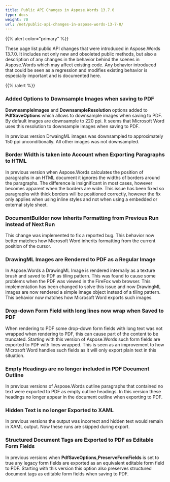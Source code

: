 ```yaml
---
title: Public API Changes in Aspose.Words 13.7.0
type: docs
weight: 70
url: /net/public-api-changes-in-aspose-words-13-7-0/
---
```


{{% alert color="primary" %}} 

These page list public API changes that were introduced in Aspose.Words 13.7.0. It includes not only new and obsoleted public methods, but also a description of any changes in the behavior behind the scenes in Aspose.Words which may affect existing code. Any behavior introduced that could be seen as a regression and modifies existing behavior is especially important and is documented here.

{{% /alert %}} 

### **Added Options to Downsample Images when saving to PDF**

**DownsampleImages** and **DownsampleResolution** options added to **PdfSaveOptions** which allows to downsample images when saving to PDF. By default images are downsample to 220 ppi. It seems that Microsoft Word uses this resolution to downsample images when saving to PDF.

In previous version DrwaingML images was downsampled to approximately 150 ppi unconditionally. All other images was not downsampled.

### **Border Width is taken into Account when Exporting Paragraphs to HTML**

In previous version when Aspose.Words calculates the position of paragraphs in an HTML document it ignores the widths of borders around the paragraphs. The difference is insignificant in most cases, however becomes apparent when the borders are wide. This issue has been fixed so paragraphs with thick borders will be positioned correctly, however the fix only applies when using inline styles and not when using a embedded or external style sheet.

### **DocumentBuilder now Inherits Formatting from Previous Run instead of Next Run**

This change was implemented to fix a reported bug. This behavior now better matches how Microsoft Word inherits formatting from the current position of the cursor.

### **DrawingML Images are Rendered to PDF as a Regular Image**

In Aspose.Words a DrawingML Image is rendered internally as a texture brush and saved to PDF as tiling pattern. This was found to cause some problems when the PDF was viewed in the FireFox web browser. This implementation has been changed to solve this issue and now DrawingML images are now rendered a simple image object instead of a tiling pattern. This behavior now matches how Microsoft Word exports such images.

### **Drop-down Form Field with long lines now wrap when Saved to PDF**

When rendering to PDF some drop-down form fields with long text was not wrapped when rendering to PDF, this can cause part of the content to be truncated. Starting with this version of Aspose.Words such form fields are exported to PDF with lines wrapped. This is seen as an improvement to how Microsoft Word handles such fields as it will only export plain text in this situation.

### **Empty Headings are no longer included in PDF Document Outline**

In previous versions of Aspose.Words outline paragraphs that contained no text were exported to PDF as empty outline headings. In this version these headings no longer appear in the document outline when exporting to PDF.

### **Hidden Text is no longer Exported to XAML**

In previous versions the output was incorrect and hidden text would remain in XAML output. Now these runs are skipped during export.

### **Structured Document Tags are Exported to PDF as Editable Form Fields**

In previous versions when **PdfSaveOptions,PreserveFormFields** is set to true any legacy form fields are exported as an equivalent editable form field to PDF. Starting with this version this option also preserves structured document tags as editable form fields when saving to PDF.
